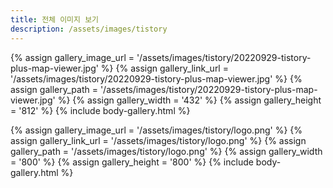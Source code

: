 ```yaml
---
title: 전체 이미지 보기
description: /assets/images/tistory
---
```




{% assign gallery_image_url = '/assets/images/tistory/20220929-tistory-plus-map-viewer.jpg' %}
{% assign gallery_link_url = '/assets/images/tistory/20220929-tistory-plus-map-viewer.jpg' %}
{% assign gallery_path = '/assets/images/tistory/20220929-tistory-plus-map-viewer.jpg' %}
{% assign gallery_width = '432'  %}
{% assign gallery_height = '812'  %}
{% include body-gallery.html %}

{% assign gallery_image_url = '/assets/images/tistory/logo.png' %}
{% assign gallery_link_url = '/assets/images/tistory/logo.png' %}
{% assign gallery_path = '/assets/images/tistory/logo.png' %}
{% assign gallery_width = '800'  %}
{% assign gallery_height = '800'  %}
{% include body-gallery.html %}
